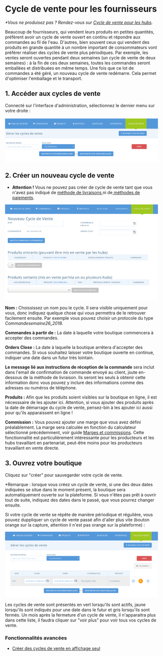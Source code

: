 # Cycle de vente pour les fournisseurs

_\*Vous ne produisez pas ? Rendez-vous sur_ [_Cycle de vente pour les hubs_](cycle-de-vente-pour-les-hub.md)_._ 

Beaucoup de fournisseurs, qui vendent leurs produits en petites quantités, préfèrent avoir un cycle de vente ouvert en continu et répondre aux commandes au fil de l'eau. D'autres, bien souvent ceux qui vendent des produits en grande quantité à un nombre important de consommateurs vont préférer réaliser des cycles de vente plus périodiques. Par exemple, les ventes seront ouvertes pendant deux semaines \(un cycle de vente de deux semaines\) : à la fin de ces deux semaines, toutes les commandes seront emballées et distribuées en même temps. Une fois que ce lot de commandes a été géré, un nouveau cycle de vente redémarre. Cela permet d'optimiser l'emballage et le transport.

## 1. Accéder aux cycles de vente

Connecté sur l'interface d'administration, sélectionnez le dernier menu sur votre droite :

![](../.gitbook/assets/image%20%2845%29.png)

## 2. Créer un nouveau cycle de vente

* **Attention !** Vous ne pouvez pas créer de cycle de vente tant que vous n'avez pas indiqué de [méthode de livraisons ](types-de-livraisons.md)ni de[ méthodes de paiements](methodes-de-paiements.md).

![](../.gitbook/assets/image%20%2812%29.png)

**Nom :** Choississez un nom pou le cycle. Il sera visible uniquement pour vous, donc indiquez quelque chose qui vous permettra de le retrouver facilement ensuite. Par exemple vous pouvez choisir un protocole du type _Commandesemaine26\_2018._

**Commandes à partir de :** La date à laquelle votre boutique commencera à accepter des commandes.

**Orders Close :** La date à laquelle la boutique arrêtera d'accepter des commandes. Si vous souhaitez laisser votre boutique ouverte en continue, indiquer une date dans un futur très lointain.

**Le message lié aux instructions de réception de la commande** sera inclut dans l'email de confirmation de commande envoyé au client, jsute en-dessous de la méthode de livraison. Ils seront les seuls à obtenir cette information donc vous pouvez y inclure des informations comme des adresses ou numéros de téléphone.

**Produits :** Afin que les produits soient visibles sur la boutique en ligne, il est nécesssaire de les ajouter ici. Attention, si vous ajouter des produits après la date de démarrage du cycle de vente, pensez-bin à les ajouter ici aussi pour qu'ils apparaissent en ligne !

**Commission** **:** Vous pouvez ajouter une marge que vous avez défini préalablement. La marge sera calculée en fonction du calculateur sélectionné précédemment, voir guide [Marges et commissions](frais-et-taxes.md). Cette fonctionnalité est particulièrement intéressante pour les producteurs et les hubs travaillant en partenariat, peut-être moins pour les producteurs travaillant en vente directe.

## 3. Ouvrez votre boutique

Cliquez sur "créer" pour sauvegarder votre cycle de vente.

\*Remarque : lorsque vous créez un cycle de vente, si une des deux dates indiquées se situe dans le moment présent, la boutique sera automatiquement ouverte sur la plateforme. Si vous n'êtes pas prêt à ouvrir tout de suite, indiquez des dates dans le passé, que vous pourrez changer ensuite. 

Si votre cycle de vente se répête de manière périodique et régulière, vous pouvez duppliquer un cycle de vente passé afin d'aller plus vite \(bouton orange sur la capture, attention il n'est pas orange sur la plateforme\) :

![](../.gitbook/assets/image%20%2815%29.png)

Les cycles de vente sont présentés en vert lorsqu'ils sont actifs, jaune lorsqu'ils sont indiqués pour une date dans le futur et gris lorsqu'ils sont fermés. Un mois après la fermeture d'un cycle de vente, il n'apparaitra plus dans cette liste, il faudra cliquer sur "voir plus" pour voir tous vos cycles de vente.

### Fonctionnalités avancées

* [Créer des cycles de vente en affichage seul](../fonctionnalites-avancees/cycles-de-vente/display-only-order-cycles.md)



